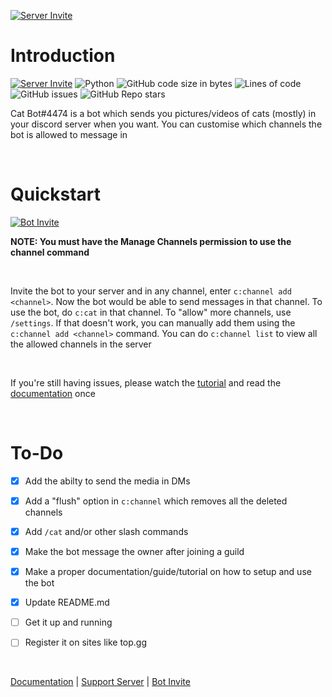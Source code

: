 [![Server Invite](https://discordapp.com/api/guilds/917924802554109953/embed.png?style=banner2)](https://discord.gg/aGUvpSxMz5)

# Introduction

[![Server Invite](https://discordapp.com/api/guilds/917924802554109953/embed.png?style=shield)](https://discord.gg/aGUvpSxMz5) ![Python](https://img.shields.io/badge/-Python-9cf?logo=python&style=plastic&logoColor=000066&labelColor=white) ![GitHub code size in bytes](https://img.shields.io/github/languages/code-size/msr8/discordcatbot?style=plastic) ![Lines of code](https://img.shields.io/tokei/lines/github/msr8/discordcatbot?style=plastic) ![GitHub issues](https://img.shields.io/github/issues/msr8/discordcatbot?style=plastic) ![GitHub Repo stars](https://img.shields.io/github/stars/msr8/discordcatbot?style=plastic)

Cat Bot#4474 is a bot which sends you pictures/videos of cats (mostly) in your discord server when you want. You can customise which channels the bot is allowed to message in

<br>

# Quickstart

[![Bot Invite](https://shields.io/badge/invite_the-discord_bot-7289DA?logo=discord&style=for-the-badge)](https://discord.com/api/oauth2/authorize?client_id=893261717155500082&permissions=274878024704&scope=applications.commands%20bot)

**NOTE: You must have the Manage Channels permission to use the channel command**

<br>

Invite the bot to your server and in any channel, enter `c:channel add <channel>`. Now the bot would be able to send messages in that channel. To use the bot, do `c:cat` in that channel. To "allow" more channels, use `/settings`. If that doesn't work, you can manually add them using the `c:channel add <channel>` command. You can do `c:channel list` to view all the allowed channels in the server

<br>

If you're still having issues, please watch the [tutorial](https://github.com/msr8/msr8.github.io/blob/main/discordcatbot-media/Discord%20Cat%20Bot%20Final.mov?raw=true) and read the [documentation](https://msr8.github.io/discordcatbot) once

<br>

# To-Do

- [x] Add the abilty to send the media in DMs

- [x] Add a "flush" option in `c:channel` which removes all the deleted channels

- [x] Add `/cat` and/or other slash commands

- [x] Make the bot message the owner after joining a guild

- [x] Make a proper documentation/guide/tutorial on how to setup and use the bot

- [x] Update README.md

- [ ] Get it up and running

- [ ] Register it on sites like top.gg

<br>

[Documentation](https://msr8.github.io/discordcatbot) | [Support Server](https://discord.gg/aGUvpSxMz5) | [Bot Invite](https://discord.com/api/oauth2/authorize?client_id=893261717155500082&permissions=274878024704&scope=applications.commands%20bot)


